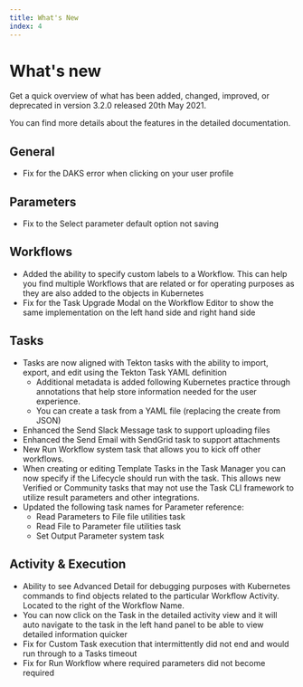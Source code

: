 ```yaml
---
title: What's New
index: 4
---
```


# What's new

Get a quick overview of what has been added, changed, improved, or deprecated in version 3.2.0 released 20th May 2021.

You can find more details about the features in the detailed documentation.

## General

- Fix for the DAKS error when clicking on your user profile

## Parameters

- Fix to the Select parameter default option not saving

## Workflows

- Added the ability to specify custom labels to a Workflow. This can help you find multiple Workflows that are related or for operating purposes as they are also added to the objects in Kubernetes
- Fix for the Task Upgrade Modal on the Workflow Editor to show the same implementation on the left hand side and right hand side

## Tasks

- Tasks are now aligned with Tekton tasks with the ability to import, export, and edit using the Tekton Task YAML definition
  - Additional metadata is added following Kubernetes practice through annotations that help store information needed for the user experience.
  - You can create a task from a YAML file (replacing the create from JSON)
- Enhanced the Send Slack Message task to support uploading files
- Enhanced the Send Email with SendGrid task to support attachments
- New Run Workflow system task that allows you to kick off other workflows.
- When creating or editing Template Tasks in the Task Manager you can now specify if the Lifecycle should run with the task. This allows new Verified or Community tasks that may not use the Task CLI framework to utilize result parameters and other integrations.
- Updated the following task names for Parameter reference:
  - Read Parameters to File file utilities task
  - Read File to Parameter file utilities task
  - Set Output Parameter system task

## Activity & Execution

- Ability to see Advanced Detail for debugging purposes with Kubernetes commands to find objects related to the particular Workflow Activity. Located to the right of the Workflow Name.
- You can now click on the Task in the detailed activity view and it will auto navigate to the task in the left hand panel to be able to view detailed information quicker
- Fix for Custom Task execution that intermittently did not end and would run through to a Tasks timeout
- Fix for Run Workflow where required parameters did not become required

